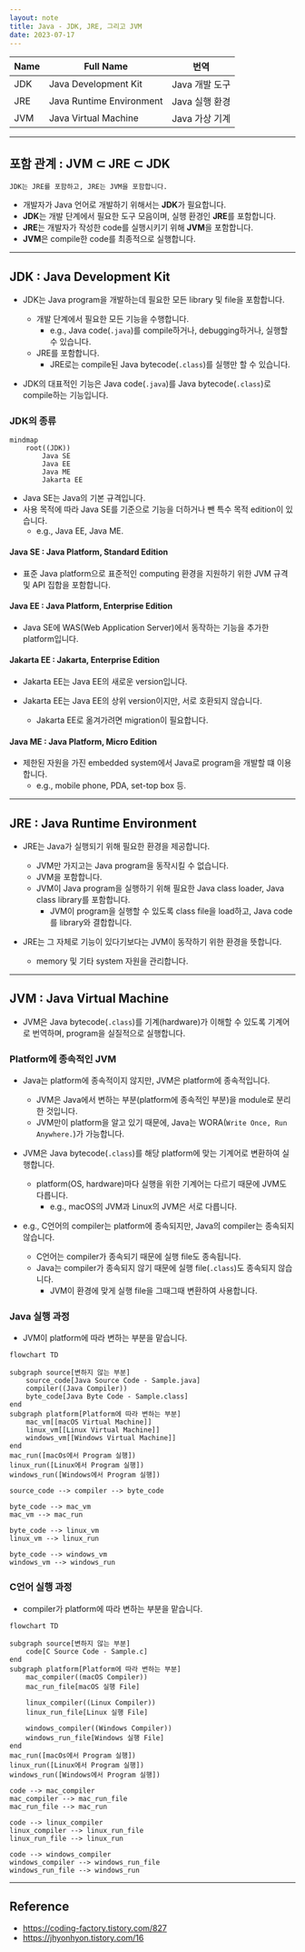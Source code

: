 ```yaml
---
layout: note
title: Java - JDK, JRE, 그리고 JVM
date: 2023-07-17
---
```





| Name | Full Name | 번역 |
| --- | --- | --- |
| JDK | Java Development Kit | Java 개발 도구 |
| JRE | Java Runtime Environment | Java 실행 환경 |
| JVM | Java Virtual Machine | Java 가상 기계 |




---




## 포함 관계 : JVM ⊂ JRE ⊂ JDK

```
JDK는 JRE를 포함하고, JRE는 JVM을 포함합니다.
```

- 개발자가 Java 언어로 개발하기 위해서는 **JDK**가 필요합니다.
- **JDK**는 개발 단계에서 필요한 도구 모음이며, 실행 환경인 **JRE**를 포함합니다.
- **JRE**는 개발자가 작성한 code를 실행시키기 위해 **JVM**을 포함합니다.
- **JVM**은 compile한 code를 최종적으로 실행합니다.




---




## JDK : Java Development Kit

- JDK는 Java program을 개발하는데 필요한 모든 library 및 file을 포함합니다.
    - 개발 단계에서 필요한 모든 기능을 수행합니다.
        - e.g., Java code(`.java`)를 compile하거나, debugging하거나, 실행할 수 있습니다.
    - JRE를 포함합니다.
        - JRE로는 compile된 Java bytecode(`.class`)를 실행만 할 수 있습니다.

- JDK의 대표적인 기능은 Java code(`.java`)를 Java bytecode(`.class`)로 compile하는 기능입니다.


### JDK의 종류

```mermaid
mindmap
    root((JDK))
        Java SE
        Java EE
        Java ME
        Jakarta EE
```

- Java SE는 Java의 기본 규격입니다.
- 사용 목적에 따라 Java SE를 기준으로 기능을 더하거나 뺀 특수 목적 edition이 있습니다.
    - e.g., Java EE, Java ME.


#### Java SE : Java Platform, Standard Edition

- 표준 Java platform으로 표준적인 computing 환경을 지원하기 위한 JVM 규격 및 API 집합을 포함합니다.


#### Java EE : Java Platform, Enterprise Edition

- Java SE에 WAS(Web Application Server)에서 동작하는 기능을 추가한 platform입니다.


#### Jakarta EE : Jakarta, Enterprise Edition

- Jakarta EE는 Java EE의 새로운 version입니다.

- Jakarta EE는 Java EE의 상위 version이지만, 서로 호환되지 않습니다.
    - Jakarta EE로 옮겨가려면 migration이 필요합니다.


#### Java ME : Java Platform, Micro Edition

- 제한된 자원을 가진 embedded system에서 Java로 program을 개발할 떄 이용합니다.
    - e.g., mobile phone, PDA, set-top box 등.




---




## JRE : Java Runtime Environment

- JRE는 Java가 실행되기 위해 필요한 환경을 제공합니다.
    - JVM만 가지고는 Java program을 동작시킬 수 없습니다.
    - JVM을 포함합니다.
    - JVM이 Java program을 실행하기 위해 필요한 Java class loader, Java class library를 포함합니다.
        - JVM이 program을 실행할 수 있도록 class file을 load하고, Java code를 library와 결합합니다.

- JRE는 그 자체로 기능이 있다기보다는 JVM이 동작하기 위한 환경을 뜻합니다.
    - memory 및 기타 system 자원을 관리합니다.




---




## JVM : Java Virtual Machine

- JVM은 Java bytecode(`.class`)를 기계(hardware)가 이해할 수 있도록 기계어로 번역하며, program을 실질적으로 실행합니다.


### Platform에 종속적인 JVM

- Java는 platform에 종속적이지 않지만, JVM은 platform에 종속적입니다.
    - JVM은 Java에서 변하는 부분(platform에 종속적인 부분)을 module로 분리한 것입니다.
    - JVM만이 platform을 알고 있기 때문에, Java는 WORA(`Write Once, Run Anywhere.`)가 가능합니다.

- JVM은 Java bytecode(`.class`)를 해당 platform에 맞는 기계어로 변환하여 실행합니다.
    - platform(OS, hardware)마다 실행을 위한 기계어는 다르기 때문에 JVM도 다릅니다.
        - e.g., macOS의 JVM과 Linux의 JVM은 서로 다릅니다.

- e.g., C언어의 compiler는 platform에 종속되지만, Java의 compiler는 종속되지 않습니다.
    - C언어는 compiler가 종속되기 때문에 실행 file도 종속됩니다.
    - Java는 compiler가 종속되지 않기 때문에 실행 file(`.class`)도 종속되지 않습니다.
        - JVM이 환경에 맞게 실행 file을 그때그때 변환하여 사용합니다.


### Java 실행 과정

- JVM이 platform에 따라 변하는 부분을 맡습니다.

```mermaid
flowchart TD

subgraph source[변하지 않는 부분]
    source_code[Java Source Code - Sample.java]
    compiler((Java Compiler))
    byte_code[Java Byte Code - Sample.class]
end
subgraph platform[Platform에 따라 변하는 부분]
    mac_vm[[macOS Virtual Machine]]
    linux_vm[[Linux Virtual Machine]]
    windows_vm[[Windows Virtual Machine]]
end
mac_run([macOs에서 Program 실행])
linux_run([Linux에서 Program 실행])
windows_run([Windows에서 Program 실행])

source_code --> compiler --> byte_code

byte_code --> mac_vm
mac_vm --> mac_run

byte_code --> linux_vm
linux_vm --> linux_run

byte_code --> windows_vm
windows_vm --> windows_run
```


### C언어 실행 과정

- compiler가 platform에 따라 변하는 부분을 맡습니다.

```mermaid
flowchart TD

subgraph source[변하지 않는 부분]
    code[C Source Code - Sample.c]
end
subgraph platform[Platform에 따라 변하는 부분]
    mac_compiler((macOS Compiler))
    mac_run_file[macOS 실행 File]

    linux_compiler((Linux Compiler))
    linux_run_file[Linux 실행 File]

    windows_compiler((Windows Compiler))
    windows_run_file[Windows 실행 File]
end
mac_run([macOs에서 Program 실행])
linux_run([Linux에서 Program 실행])
windows_run([Windows에서 Program 실행])

code --> mac_compiler
mac_compiler --> mac_run_file
mac_run_file --> mac_run

code --> linux_compiler
linux_compiler --> linux_run_file
linux_run_file --> linux_run

code --> windows_compiler
windows_compiler --> windows_run_file
windows_run_file --> windows_run
```




---




## Reference

- <https://coding-factory.tistory.com/827>
- <https://jhyonhyon.tistory.com/16>
